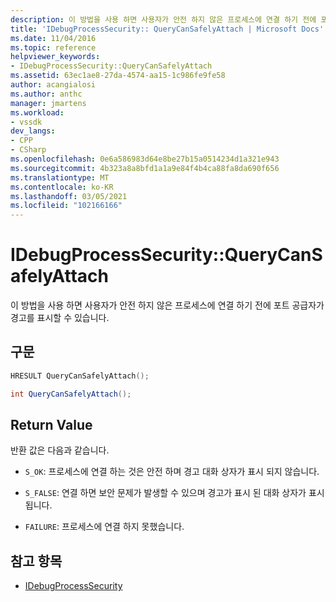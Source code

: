 ```yaml
---
description: 이 방법을 사용 하면 사용자가 안전 하지 않은 프로세스에 연결 하기 전에 포트 공급자가 경고를 표시할 수 있습니다.
title: 'IDebugProcessSecurity:: QueryCanSafelyAttach | Microsoft Docs'
ms.date: 11/04/2016
ms.topic: reference
helpviewer_keywords:
- IDebugProcessSecurity::QueryCanSafelyAttach
ms.assetid: 63ec1ae8-27da-4574-aa15-1c986fe9fe58
author: acangialosi
ms.author: anthc
manager: jmartens
ms.workload:
- vssdk
dev_langs:
- CPP
- CSharp
ms.openlocfilehash: 0e6a586983d64e8be27b15a0514234d1a321e943
ms.sourcegitcommit: 4b323a8a8bfd1a1a9e84f4b4ca88fa8da690f656
ms.translationtype: MT
ms.contentlocale: ko-KR
ms.lasthandoff: 03/05/2021
ms.locfileid: "102166166"
---
```

# <a name="idebugprocesssecurityquerycansafelyattach"></a>IDebugProcessSecurity::QueryCanSafelyAttach
이 방법을 사용 하면 사용자가 안전 하지 않은 프로세스에 연결 하기 전에 포트 공급자가 경고를 표시할 수 있습니다.

## <a name="syntax"></a>구문

```cpp
HRESULT QueryCanSafelyAttach();
```

```csharp
int QueryCanSafelyAttach();
```

## <a name="return-value"></a>Return Value
 반환 값은 다음과 같습니다.

- `S_OK`: 프로세스에 연결 하는 것은 안전 하며 경고 대화 상자가 표시 되지 않습니다.

- `S_FALSE`: 연결 하면 보안 문제가 발생할 수 있으며 경고가 표시 된 대화 상자가 표시 됩니다.

- `FAILURE`: 프로세스에 연결 하지 못했습니다.

## <a name="see-also"></a>참고 항목
- [IDebugProcessSecurity](../../../extensibility/debugger/reference/idebugprocesssecurity.md)

